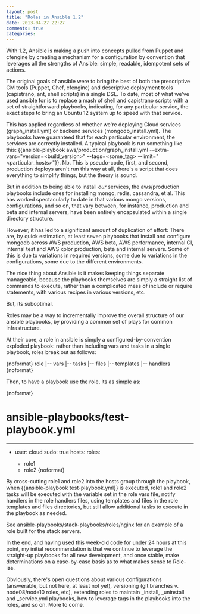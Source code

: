 ```yaml
---
layout: post
title: "Roles in Ansible 1.2"
date: 2013-04-27 22:27
comments: true
categories: 
---
```

With 1.2, Ansible is making a push into concepts pulled from Puppet and cfengine by creating a mechanism for a configuration by convention that leverages all the strengths of Ansible: simple, readable, idempotent sets of actions.

The original goals of ansible were to bring the best of both the prescriptive CM tools (Puppet, Chef, cfengine) and descriptive deployment tools (capistrano, ant, shell scripts) in a single DSL. To date, most of what we've used ansible for is to replace a mash of shell and capistrano scripts with a set of straightforward playbooks, indicating, for any particular service, the exact steps to bring an Ubuntu 12 system up to speed with that service.

This has applied regardless of whether we're deploying Cloud services (graph_install.yml) or backend services (mongodb_install.yml). The playbooks have guaranteed that for each particular environment, the services are correctly installed. A typical playbook is run something like this: {{ansible-playbook aws/production/graph_install.yml --extra-vars="version=<build_version>" --tags=<some_tag> --limit="<particular_hosts>"}}. Nb. This is pseudo-code, first, and second, production deploys aren't run this way at all, there's a script that does everything to simplify things, but the theory is sound.

But in addition to being able to install _our_ services, the aws/production playbooks include ones for installing mongo, redis, cassandra, et al. This has worked spectacularly to date in that various mongo versions, configurations, and so on, that vary between, for instance, production and beta and internal servers, have been entirely encapsulated within a single directory structure.

However, it has led to a significant amount of duplication of effort: There are, by quick estimation, at least seven playbooks that install and configure mongodb across AWS production, AWS beta, AWS performance, internal CI, internal test and AWS xplor production, beta and internal servers. Some of this is due to variations in required versions, some due to variations in the configurations, some due to the different environments.

The nice thing about Ansible is it makes keeping things separate manageable, because the playbooks themselves are simply a straight list of commands to execute, rather than a complicated mess of include or require statements, with various recipes in various versions, etc.

But, its suboptimal.

Roles may be a way to incrementally improve the overall structure of our ansible playbooks, by providing a common set of plays for common infrastructure.

At their core, a role in ansible is simply a configured-by-convention exploded playbook: rather than including vars and tasks in a single playbook, roles break out as follows:

{noformat}
role
 |-- vars
 |-- tasks
 |-- files
 |-- templates
 |-- handlers
{noformat}

Then, to have a playbook use the role, its as simple as:

{noformat}
# ansible-playbooks/test-playbook.yml
---
- user: cloud
  sudo: true
  hosts: <ansible-hosts group>
  roles: 
  - role1
  - role2
{noformat}

By cross-cutting role1 and role2 into the hosts group through the playbook, when {{ansible-playbook test-playbook.yml}} is executed, role1 and role2 tasks will be executed with the variable set in the role vars file, notify handlers in the role handlers files, using templates and files in the role templates and files directories, but still allow additional tasks to execute in the playbook as needed.

See ansible-playbooks/stack-playbooks/roles/nginx for an example of a role built for the stack servers.

In the end, and having used this week-old code for under 24 hours at this point, my initial recommendation is that we continue to leverage the straight-up playbooks for all new development, and once stable, make determinations on a case-by-case basis as to what makes sense to Role-ize.

Obviously, there's open questions about various configurations (answerable, but not here, at least not yet), versioning (git branches v. node08/node10 roles, etc), extending roles to maintain _install, _uninstall and _service.yml playbooks, how to leverage tags in the playbooks into the roles, and so on. More to come.